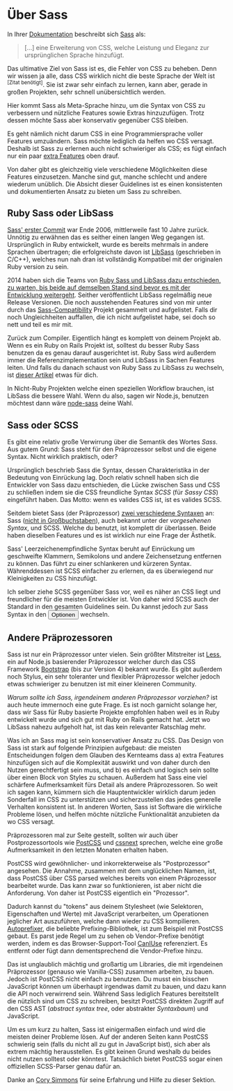 
# Über Sass

In Ihrer [Dokumentation](https://sass-lang.com/documentation/file.SASS_REFERENCE.html) beschreibt sich [Sass](https://sass-lang.com) als:

> […] eine Erweiterung von CSS, welche Leistung und Eleganz zur ursprünglichen Sprache hinzufügt.

Das ultimative Ziel von Sass ist es, die Fehler von CSS zu beheben. Denn wir wissen ja alle, dass CSS wirklich nicht die beste Sprache der Welt ist <sup>[Zitat benötigt]</sup>. Sie ist zwar sehr einfach zu lernen, kann aber, gerade in großen Projekten, sehr schnell unübersichtlich werden.

Hier kommt Sass als Meta-Sprache hinzu, um die Syntax von CSS zu verbessern und nützliche Features sowie Extras hinzuzufügen. Trotz dessen möchte Sass aber konservativ gegenüber CSS bleiben.

Es geht nämlich nicht darum CSS in eine Programmiersprache voller Features umzuändern. Sass möchte lediglich da helfen wo CSS versagt. Deshalb ist Sass zu erlernen auch nicht schwieriger als CSS; es fügt einfach nur ein paar [extra Features](https://sitepoint.com/sass-reference/) oben drauf.

Von daher gibt es gleichzeitig viele verschiedene Möglichkeiten diese Features einzusetzen. Manche sind gut, manche schlecht und andere wiederum unüblich. Die Absicht dieser Guidelines ist es einen konsistenten und dokumentierten Ansatz zu bieten um Sass zu schreiben.

## Ruby Sass oder LibSass

[Sass' erster Commit](https://github.com/hcatlin/sass/commit/fa5048ba405619273e474a50400c7243fbff54fe) war Ende 2006, mittlerweile fast 10 Jahre zurück. Unnötig zu erwähnen das es seither einen langen Weg gegangen ist. Ursprünglich in Ruby entwickelt, wurde es bereits mehrmals in andere Sprachen übertragen; die erfolgreichste davon ist [LibSass](https://webdesign.tutsplus.com/articles/getting-to-know-libsass--cms-23114) (geschrieben in C/C++), welches nun nah dran ist vollständig Kompatibel mit der originalen Ruby version zu sein.

2014 haben sich die Teams von [Ruby Sass und LibSass dazu entschieden, zu warten, bis beide auf demselben Stand sind bevor es mit der Entwicklung weitergeht](https://github.com/sass/libsass/wiki/The-LibSass-Compatibility-Plan). Seither veröffentlicht LibSass regelmäßig neue Release Versionen. Die noch ausstehenden Features sind von mir unter durch das [Sass-Compatibility](https://hugogiraudel.github.io/sass-compatibility/) Projekt gesammelt und aufgelistet. Falls dir noch Ungleichheiten auffallen, die ich nicht aufgelistet habe, sei doch so nett und teil es mir mit.

Zurück zum Compiler. Eigentlich hängt es komplett von deinem Projekt ab. Wenn es ein Ruby on Rails Projekt ist, solltest du besser Ruby Sass benutzen da es genau darauf ausgerichtet ist. Ruby Sass wird außerdem immer die Referenzimplementation sein und LibSass in Sachen Features leiten. Und falls du danach schaust von Ruby Sass zu LibSass zu wechseln, ist [dieser Artikel](https://www.sitepoint.com/switching-ruby-sass-libsass/) etwas für dich.

In Nicht-Ruby Projekten welche einen speziellen Workflow brauchen, ist LibSass die bessere Wahl. Wenn du also, sagen wir Node.js, benutzen möchtest dann wäre [node-sass](https://github.com/sass/node-sass) deine Wahl.

## Sass oder SCSS

Es gibt eine relativ große Verwirrung über die Semantik des Wortes *Sass*. Aus gutem Grund: Sass steht für den Präprozessor selbst und die eigene Syntax. Nicht wirklich praktisch, oder?

Ursprünglich beschrieb Sass die Syntax, dessen Charakteristika in der Bedeutung von Einrückung lag. Doch relativ schnell haben sich die Entwickler von Sass dazu entschieden, die Lücke zwischen Sass und CSS zu schließen indem sie die CSS freundliche Syntax *SCSS* (für *Sassy CSS*) eingeführt haben. Das Motto: wenn es valides CSS ist, ist es valides SCSS.

Seitdem bietet Sass (der Präprozessor) [zwei verschiedene Syntaxen](https://www.sitepoint.com/whats-difference-sass-scss/) an: Sass ([nicht in Großbuchstaben](http://sassnotsass.com)), auch bekannt unter der *vorgesehenen Syntax*, und SCSS. Welche du benutzt, ist komplett dir überlassen. Beide haben dieselben Features und es ist wirklich nur eine Frage der Ästhetik.

Sass' Leerzeichenempfindliche Syntax beruht auf Einrückung um geschweifte Klammern, Semikolons und andere Zeichensetzung entfernen zu können. Das führt zu einer schlankeren und kürzeren Syntax. Währenddessen ist SCSS einfacher zu erlernen, da es überwiegend nur Kleinigkeiten zu CSS hinzufügt.

Ich selber ziehe SCSS gegenüber Sass vor, weil es näher an CSS liegt und freundlicher für die meisten Entwickler ist. Von daher wird SCSS auch der Standard in den gesamten Guidelines sein. Du kannst jedoch zur Sass Syntax in den <button type="button" data-a11y-dialog-show="options-panel" class="link-like">Optionen</button> wechseln.

## Andere Präprozessoren

Sass ist nur ein Präprozessor unter vielen. Sein größter Mitstreiter ist [Less](http://lesscss.org/), ein auf Node.js basierender Präprozessor welcher durch das CSS Framework [Bootstrap](https://getbootstrap.com/) (bis zur Version 4) bekannt wurde. Es gibt außerdem noch  Stylus, ein sehr toleranter und flexibler Präprozessor welcher jedoch etwas schwieriger zu benutzen ist mit einer kleineren Community.

*Warum sollte ich Sass, irgendeinem anderen Präprozessor vorziehen?* ist auch heute immernoch eine gute Frage. Es ist noch garnicht solange her, dass wir Sass für Ruby basierte Projekte empfohlen haben weil es in Ruby entwickelt wurde und sich gut mit Ruby on Rails gemacht hat. Jetzt wo LibSass nahezu aufgeholt hat, ist das kein relevanter Ratschlag mehr.

Was ich an Sass mag ist sein konservativer Ansatz zu CSS. Das Design von Sass ist stark auf folgende Prinzipien aufgebaut: die meisten Entscheidungen folgen dem Glauben des Kernteams dass a) extra Features hinzufügen sich auf die Komplexität auswirkt und von daher durch den Nutzen gerechtfertigt sein muss, und b) es einfach und logisch sein sollte über einen Block von Styles zu schauen. Außerdem hat Sass eine viel schärfere Aufmerksamkeit fürs Detail als andere Präprozessoren. So weit ich sagen kann, kümmern sich die Hauptentwickler wirklich darum jeden Sonderfall im CSS zu unterstützen und sicherzustellen das jedes generelle Verhalten konsistent ist. In anderen Worten, Sass ist Software die wirkliche Probleme lösen, und helfen möchte nützliche Funktionalität anzubieten da wo CSS versagt.

Präprozessoren mal zur Seite gestellt, sollten wir auch über Postprozessortools wie [PostCSS](https://github.com/postcss/postcss) und [cssnext](https://cssnext.github.io/) sprechen, welche eine große Aufmerksamkeit in den letzten Monaten erhalten haben.

PostCSS wird gewöhnlicher- und inkorrekterweise als "Postprozessor" angesehen. Die Annahme, zusammen mit dem unglücklichen Namen, ist, dass PostCSS über CSS parsed welches bereits von einem Präprozessor bearbeitet wurde. Das kann zwar so funktionieren, ist aber nicht die Anforderung. Von daher ist PostCSS eigentlich ein "Prozessor".

Dadurch kannst du "tokens" aus deinem Stylesheet (wie Selektoren, Eigenschaften und Werte) mit JavaScript verarbeiten, um Operationen jeglicher Art auszuführen, welche dann wieder zu CSS kompilieren. [Autoprefixer](https://github.com/postcss/autoprefixer), die beliebte Prefixing-Bibliothek, ist zum Beispiel mit PostCSS gebaut. Es parst jede Regel um zu sehen ob Vendor-Prefixe benötigt werden, indem es das Browser-Support-Tool [CanIUse](https://caniuse.com) referenziert. Es entfernt oder fügt dann dementsprechend die Vendor-Prefixe hinzu.

Das ist unglaublich mächtig und großartig um Libraries, die mit irgendeinen Präprozessor (genauso wie Vanilla-CSS) zusammen arbeiten, zu bauen. Jedoch ist PostCSS nicht einfach zu benutzen. Du musst ein bisschen JavaScript können um überhaupt irgendwas damit zu bauen, und dazu kann die API noch verwirrend sein. Während Sass lediglich Features bereitstellt die nützlich sind um CSS zu schreiben, besitzt PostCSS direkten Zugriff auf den CSS AST (*abstract syntax tree*, oder abstrakter *Syntaxbaum*) und JavaScript.

Um es um kurz zu halten, Sass ist einigermaßen einfach und wird die meisten deiner Probleme lösen. Auf der anderen Seiten kann PostCSS schwierig sein (falls du nicht all zu gut in JavaScript bist), sich aber als extrem mächtig herausstellen. Es gibt keinen Grund weshalb du beides nicht nutzen solltest oder könntest. Tatsächlich bietet PostCSS sogar einen offiziellen SCSS-Parser genau dafür an.

<div class="note">
  <p>Danke an <a href="https://github.com/corysimmons">Cory Simmons</a> für seine Erfahrung und Hilfe zu dieser Sektion.</p>
</div>